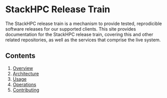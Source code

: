 # StackHPC Release Train

The StackHPC release train is a mechanism to provide tested, reprodicible software releases for our supported clients.
This site provides documentation for the StackHPC release train, covering this and other related repositories, as well as the services that comprise the live system.

## Contents

1. [Overview](overview.md)
1. [Architecture](architecture/index.md)
1. [Usage](usage/index.md)
1. [Operations](operations/index.md)
1. [Contributing](contributing.md)

